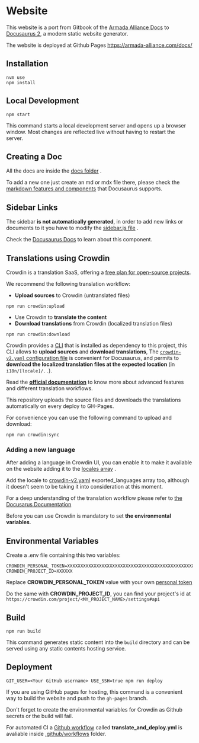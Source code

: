 # Website

This website is a port from Gitbook of the [Armada Alliance Docs](https://github.com/armada-alliance/master) to [Docusaurus 2](https://docusaurus.io/), a modern static website generator.

The website is deployed at Github Pages https://armada-alliance.com/docs/

## Installation

```console
nvm use 
npm install
```

## Local Development

```console
npm start
```

This command starts a local development server and opens up a browser window. Most changes are reflected live without having to restart the server.

## Creating a Doc

All the docs are inside the [docs folder](https://github.com/rekuenkdr/armada-alliance-docusaurus/tree/master/docs) . 

To add a new one just create an md or mdx file there, please check the [markdown features and components](https://docusaurus.io/docs/markdown-features
) that Docusaurus supports.


## Sidebar Links

The sidebar **is not automatically generated**, in order to add new links or documents to it you have to modify the [sidebar.js file](https://github.com/rekuenkdr/armada-alliance-docusaurus/blob/master/sidebars.js) .

Check the [Docusaurus Docs](https://docusaurus.io/docs/sidebar) to learn about this component.


## Translations using Crowdin 

Crowdin is a translation SaaS, offering a [free plan for open-source projects](https://crowdin.com/page/open-source-project-setup-request).

We recommend the following translation workflow:

- **Upload sources** to Crowdin (untranslated files)

```console
npm run crowdin:upload
```

- Use Crowdin to **translate the content**
- **Download translations** from Crowdin (localized translation files)
```console
npm run crowdin:download
```

Crowdin provides a [CLI](https://support.crowdin.com/cli-tool/) that is installed as dependency to this project, this CLI allows to **upload sources** and **download translations**,
The [`crowdin-v2.yaml` configuration file](https://support.crowdin.com/configuration-file/) is convenient for Docusaurus, and permits to **download the localized translation files at the expected location** (in `i18n/[locale]/..`).

Read the **[official documentation](https://support.crowdin.com/)** to know more about advanced features and different translation workflows.

This repository uploads the source files and downloads the translations automatically on every deploy to GH-Pages.

For convenience you can use the following command to upload and download:

```console
npm run crowdin:sync
```


### Adding a new language

After adding a language in Crowdin UI, you can enable it to make it available on the website adding it to the [locales array](https://github.com/rekuenkdr/armada-alliance-docusaurus/blob/032b867e521f8db515215cb82a3ab4df4678b447/docusaurus.config.js#L14) .

Add the locale to [crowdin-v2.yaml](https://github.com/rekuenkdr/armada-alliance-docusaurus/blob/032b867e521f8db515215cb82a3ab4df4678b447/crowdin-v2.yaml#L4) exported_languages array too, although it doesn't seem to be taking it into consideration at this moment.

For a deep understanding of the translation workflow please refer to [the Docusarus Documentation](https://docusaurus.io/docs/i18n/crowdin)

Before you can use Crowdin is mandatory to set **the environmental variables**.


## Environmental Variables

Create a .env file containing this two variables:

```console
CROWDIN_PERSONAL_TOKEN=XXXXXXXXXXXXXXXXXXXXXXXXXXXXXXXXXXXXXXXXXXXXXXXXXXXXX
CROWDIN_PROJECT_ID=XXXXXX
```

Replace **CROWDIN_PERSONAL_TOKEN** value with your own [personal token](https://crowdin.com/settings#api-key)

Do the same with **CROWDIN_PROJECT_ID**, you can find your project's id at ``` https://crowdin.com/project/<MY_PROJECT_NAME>/settings#api```


## Build

```console
npm run build
```

This command generates static content into the `build` directory and can be served using any static contents hosting service.


## Deployment

```console
GIT_USER=<Your GitHub username> USE_SSH=true npm run deploy
```

If you are using GitHub pages for hosting, this command is a convenient way to build the website and push to the `gh-pages` branch.

Don't forget to create the environmental variables for Crowdin as Github secrets or the build will fail. 

For automated CI a [Github workflow](https://github.com/rekuenkdr/armada-alliance-docusaurus/blob/master/.github/workflows/translate_and_deploy.yml) called **translate_and_deploy.yml** is avaliable inside [.github/workflows](https://github.com/rekuenkdr/armada-alliance-docusaurus/tree/master/.github/workflows) folder.
